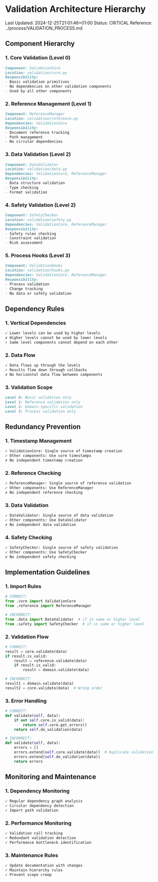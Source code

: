 # Validation Architecture Hierarchy
Last Updated: 2024-12-25T21:01:46+01:00
Status: CRITICAL
Reference: ../process/VALIDATION_PROCESS.md

## Component Hierarchy

### 1. Core Validation (Level 0)
```markdown
Component: ValidationCore
Location: validation/core.py
Responsibility: 
- Basic validation primitives
- No dependencies on other validation components
- Used by all other components
```

### 2. Reference Management (Level 1)
```markdown
Component: ReferenceManager
Location: validation/reference.py
Dependencies: ValidationCore
Responsibility:
- Document reference tracking
- Path management
- No circular dependencies
```

### 3. Data Validation (Level 2)
```markdown
Component: DataValidator
Location: validation/data.py
Dependencies: ValidationCore, ReferenceManager
Responsibility:
- Data structure validation
- Type checking
- Format validation
```

### 4. Safety Validation (Level 2)
```markdown
Component: SafetyChecker
Location: validation/safety.py
Dependencies: ValidationCore, ReferenceManager
Responsibility:
- Safety rules checking
- Constraint validation
- Risk assessment
```

### 5. Process Hooks (Level 3)
```markdown
Component: ValidationHooks
Location: validation/hooks.py
Dependencies: ValidationCore, ReferenceManager
Responsibility:
- Process validation
- Change tracking
- No data or safety validation
```

## Dependency Rules

### 1. Vertical Dependencies
```markdown
✓ Lower levels can be used by higher levels
✗ Higher levels cannot be used by lower levels
✓ Same level components cannot depend on each other
```

### 2. Data Flow
```markdown
✓ Data flows up through the levels
✓ Results flow down through callbacks
✗ No horizontal data flow between components
```

### 3. Validation Scope
```markdown
Level 0: Basic validation only
Level 1: Reference validation only
Level 2: Domain-specific validation
Level 3: Process validation only
```

## Redundancy Prevention

### 1. Timestamp Management
```markdown
✓ ValidationCore: Single source of timestamp creation
✓ Other components: Use core timestamps
✗ No independent timestamp creation
```

### 2. Reference Checking
```markdown
✓ ReferenceManager: Single source of reference validation
✓ Other components: Use ReferenceManager
✗ No independent reference checking
```

### 3. Data Validation
```markdown
✓ DataValidator: Single source of data validation
✓ Other components: Use DataValidator
✗ No independent data validation
```

### 4. Safety Checking
```markdown
✓ SafetyChecker: Single source of safety validation
✓ Other components: Use SafetyChecker
✗ No independent safety checking
```

## Implementation Guidelines

### 1. Import Rules
```python
# CORRECT:
from .core import ValidationCore
from .reference import ReferenceManager

# INCORRECT:
from .data import DataValidator  # if in same or higher level
from .safety import SafetyChecker  # if in same or higher level
```

### 2. Validation Flow
```python
# CORRECT:
result = core.validate(data)
if result.is_valid:
    result = reference.validate(data)
    if result.is_valid:
        result = domain.validate(data)

# INCORRECT:
result1 = domain.validate(data)
result2 = core.validate(data)  # Wrong order
```

### 3. Error Handling
```python
# CORRECT:
def validate(self, data):
    if not self.core.is_valid(data):
        return self.core.get_errors()
    return self.do_validation(data)

# INCORRECT:
def validate(self, data):
    errors = []
    errors.extend(self.core.validate(data))  # Duplicate validation
    errors.extend(self.do_validation(data))
    return errors
```

## Monitoring and Maintenance

### 1. Dependency Monitoring
```markdown
✓ Regular dependency graph analysis
✓ Circular dependency detection
✓ Import path validation
```

### 2. Performance Monitoring
```markdown
✓ Validation call tracking
✓ Redundant validation detection
✓ Performance bottleneck identification
```

### 3. Maintenance Rules
```markdown
✓ Update documentation with changes
✓ Maintain hierarchy rules
✓ Prevent scope creep
```
